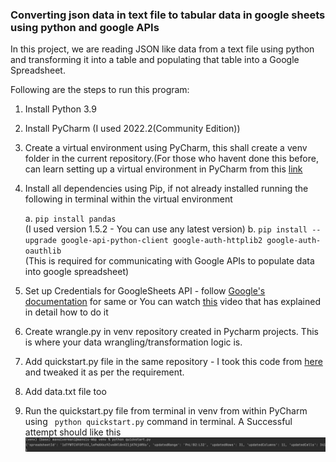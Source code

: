 
### Converting json data in text file to tabular data in google sheets using python and google APIs
In this project, we are reading JSON like data from a text file using python and transforming it into a table and populating that table into a Google Spreadsheet.

Following are the steps to run this program:

1. Install Python 3.9
2. Install PyCharm (I used 2022.2(Community Edition))

3. Create a virtual environment using PyCharm, this shall create a venv folder in the current repository.(For those who havent done this before, can learn setting up a virtual environment in PyCharm from this [link](https://www.youtube.com/watch?v=2P30W3TN4nI&t=16s)

4. Install all dependencies using Pip, if not already installed running the following in terminal within the virtual environment<br>

   a. ```pip install pandas``` <br>
   (I used version 1.5.2 - You can use any latest version)
   b. ```pip install --upgrade google-api-python-client google-auth-httplib2 google-auth-oauthlib``` <br> (This is required for communicating with Google APIs to populate data into google spreadsheet)

6. Set up Credentials for GoogleSheets API - follow [Google's documentation](https://developers.google.com/sheets/api/quickstart/python) for same or You can watch [this](https://www.youtube.com/watch?v=4ssigWmExak&t=607s) video that has explained in detail how to do it

7. Create wrangle.py in venv repository created in Pycharm projects. This is where your data wrangling/transformation logic is.
8. Add quickstart.py file in the same repository - I took this code from [here](https://developers.google.com/sheets/api/quickstart/python) and tweaked it as per the requirement.
9. Add data.txt file too
10. Run the quickstart.py file from terminal in venv from within PyCharm using ``` python quickstart.py``` command in terminal.
A Successful attempt should like this  ![Executed](https://github.com/Mansi242401/text_df_googlesheet/blob/main/Screen%20Shot%202023-09-02%20at%206.20.31%20PM.png)



